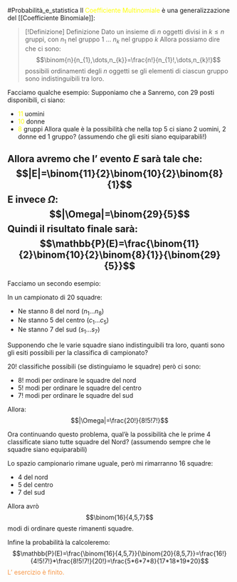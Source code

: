 #Probabilità_e_statistica 
Il <font color="#ffff00">Coefficiente Multinomiale</font> è una generalizzazione del [[Coefficiente Binomiale]]:
>[!Definizione]  Definizione
>Dato un insieme di $n$ oggetti divisi in $k\leq n$ gruppi, con
>$n_{1}$ nel gruppo 1
>$\dots$
>$n_{k}$ nel gruppo $k$
>Allora possiamo dire che ci sono:
>$$\binom{n}{n_{1},\dots,n_{k}}=\frac{n!}{n_{1}!,\dots,n_{k}!}$$
>possibili ordinamenti degli $n$ oggetti se gli elementi di ciascun gruppo sono indistinguibili tra loro.

Facciamo qualche esempio:
Supponiamo che a Sanremo, con 29 posti disponibili, ci siano:
- <font color="#ffff00">11</font> uomini
- <font color="#ffff00">10</font> donne
- <font color="#ffff00">8</font> gruppi
Allora quale è la possibilità che nella top 5 ci siano 2 uomini, 2 donne ed 1 gruppo? (assumendo che gli esiti siano equiparabili!)

Allora avremo che l’ evento $E$ sarà tale che:
$$|E|=\binom{11}{2}\binom{10}{2}\binom{8}{1}$$
E invece $\Omega$:
$$|\Omega|=\binom{29}{5}$$
Quindi il risultato finale sarà:
$$\mathbb{P}(E)=\frac{\binom{11}{2}\binom{10}{2}\binom{8}{1}}{\binom{29}{5}}$$
---

Facciamo un secondo esempio:

In un campionato di 20 squadre:

- Ne stanno $8$ del nord $(n_{1}\dots n_{8})$
- Ne stanno $5$ del centro $(c_{1}\dots c_{5})$
- Ne stanno $7$ del sud $(s_{1}\dots s_{7})$

Supponendo che le varie squadre siano indistinguibili tra loro, quanti sono gli esiti possibili per la classifica di campionato?

$20!$ classifiche possibili (se distinguiamo le squadre)
però ci sono:
- $8!$ modi per ordinare le squadre del nord
- $5!$ modi per ordinare le squadre del centro
- $7!$ modi per ordinare le squadre del sud

Allora: $$|\Omega|=\frac{20!}{8!5!7!}$$

Ora continuando questo problema, qual’è la possibilità che le prime 4 classificate siano tutte squadre del Nord? (assumendo sempre che le squadre siano equiparabili)

Lo spazio campionario rimane uguale, però mi rimarranno $16$ squadre:
- $4$ del nord
- $5$ del centro
- $7$ del sud

Allora avrò $$\binom{16}{4,5,7}$$ modi di ordinare queste rimanenti squadre.

Infine la probabilità la calcoleremo: $$\mathbb{P}(E)=\frac{\binom{16}{4,5,7}}{\binom{20}{8,5,7}}=\frac{16!}{4!5!7!}*\frac{8!5!7!}{20!}=\frac{5*6*7*8}{17*18*19*20}$$
<font color="#f79646">L’ esercizio è finito.</font>
